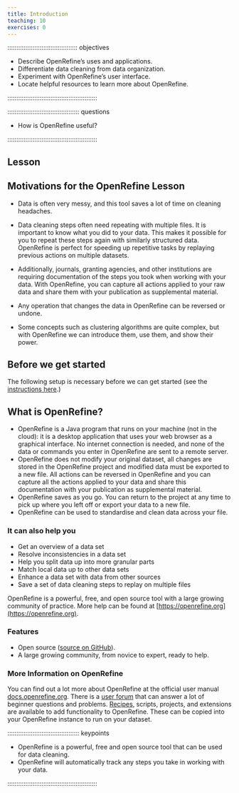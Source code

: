 ```yaml
---
title: Introduction
teaching: 10
exercises: 0
---
```


::::::::::::::::::::::::::::::::::::::: objectives

- Describe OpenRefine’s uses and applications.
- Differentiate data cleaning from data organization.
- Experiment with OpenRefine’s user interface.
- Locate helpful resources to learn more about OpenRefine.

::::::::::::::::::::::::::::::::::::::::::::::::::

:::::::::::::::::::::::::::::::::::::::: questions

- How is OpenRefine useful?

::::::::::::::::::::::::::::::::::::::::::::::::::

## Lesson

## Motivations for the OpenRefine Lesson

- Data is often very messy, and this tool saves a lot of time on cleaning
  headaches.

- Data cleaning steps often need repeating with multiple files. It is important to know what you did to your data. This makes it possible for you to repeat these steps again with similarly structured data. OpenRefine is
  perfect for speeding up repetitive tasks by replaying previous actions on
  multiple datasets.

- Additionally, journals, granting agencies, and other institutions are requiring documentation of the
  steps you took when working with your data. With OpenRefine, you can capture
  all actions applied to your raw data and share them with your publication as
  supplemental material.

- Any operation that changes the data in OpenRefine can be reversed or
  undone.

- Some concepts such as clustering algorithms are quite complex, but with OpenRefine
  we can introduce them, use them, and show their power.
  
## Before we get started

The following setup is necessary before we can get started (see the [instructions here](../learners/setup.md).)

## What is OpenRefine?

- OpenRefine is a Java program that runs on your machine (not in the cloud): it is a desktop application that uses your web browser as a graphical interface. No internet connection is needed, and none of the data or commands you enter in OpenRefine are sent to a remote server.
- OpenRefine does not modify your original dataset, all changes are stored in the OpenRefine project and modified data must be exported to a new file. All actions can be reversed in OpenRefine and you can capture all the actions applied to your data and share this documentation with your publication as supplemental material.
- OpenRefine saves as you go. You can return to the project at any time to pick up where you left off or export your data to a new file.
- OpenRefine can be used to standardise and clean data across your file.

### It can also help you

- Get an overview of a data set
- Resolve inconsistencies in a data set
- Help you split data up into more granular parts
- Match local data up to other data sets
- Enhance a data set with data from other sources
- Save a set of data cleaning steps to replay on multiple files

OpenRefine is a powerful, free, and open source tool with a large growing community of practice. More help can be found at [https://openrefine.org](https://openrefine.org).

### Features

- Open source ([source on GitHub](https://github.com/OpenRefine/OpenRefine)).
- A large growing community, from novice to expert, ready to help.

### More Information on OpenRefine

You can find out a lot more about OpenRefine at the official user manual [docs.openrefine.org](https://docs.openrefine.org/). There is a [user forum](https://forum.openrefine.org) that can answer a lot of beginner questions and problems. [Recipes](https://github.com/OpenRefine/OpenRefine/wiki/Recipes), scripts, projects, and extensions are available to add functionality to OpenRefine. These can be copied into your OpenRefine instance to run on your dataset.

:::::::::::::::::::::::::::::::::::::::: keypoints

- OpenRefine is a powerful, free and open source tool that can be used for data cleaning.
- OpenRefine will automatically track any steps you take in working with your data.

::::::::::::::::::::::::::::::::::::::::::::::::::


